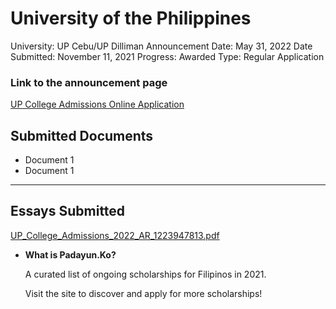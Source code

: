 # University of the Philippines

University: UP Cebu/UP Dilliman
Announcement Date: May 31, 2022
Date Submitted: November 11, 2021
Progress: Awarded
Type: Regular Application

### Link to the announcement page

[UP College Admissions Online Application](https://upadmissionsonline.up.edu.ph/)

## Submitted Documents

- Document 1
- Document 1

---

## Essays Submitted

[UP_College_Admissions_2022_AR_1223947813.pdf](University%20of%20the%20Philippines%20eedce014ed884ae08613a6d1dddf4236/UP_College_Admissions_2022_AR_1223947813.pdf)

- **What is Padayun.Ko?**
    
    A curated list of ongoing scholarships for Filipinos in 2021. 
    
    Visit the site to discover and apply for more scholarships!